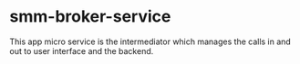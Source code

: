 # smm-broker-service
This app micro service is the intermediator which manages the calls in and out to user interface and the backend.
